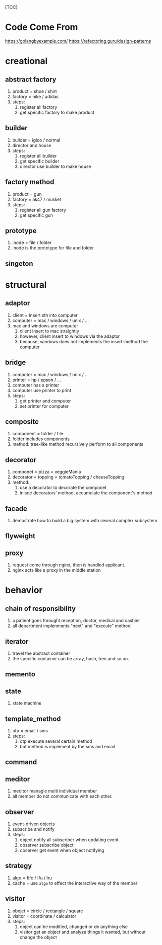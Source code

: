[TOC]
# Code Come From
https://golangbyexample.com/
https://refactoring.guru/design-patterns

# creational
## abstract factory
1. product = shoe / shirt
2. factory = nike / adidas
3. steps:
    1. register all factory
    2. get specific factory to make product

## builder
1. builder = igloo / normal
2. director and house
3. steps:
    1. register all builder
    2. get specific builder
    3. director use builder to make house

## factory method
1. product = gun
2. factory = ak47 / musket
3. steps:
    1. register all gun factory
    2. get specific gun

## prototype
1. inode = file / folder
2. inode is the prototype for file and folder

## singeton

# structural
## adaptor
1. client   = insert sth into computer
2. computer = mac / windows / unix / ...
3. mac and windows are computer
    1. client insert to mac straightly
    2. however, client insert to windows via the adaptor
    3. because, windows does not implements the insert-method the computer

## bridge
1. computer = mac / windows / unix / ...
2. printer  = hp / epson / ...
3. computer has a printer
4. computer use printer to print
5. steps:
    1. get printer and computer
    2. set printer for computer

## composite
1. component = folder / file
2. folder includes components
3. method: tree-like method recursively perform to all components

## decorator
1. componet = pizza = veggieMania
2. decorator = topping  = tomatoTopping / cheeseTopping
3. method:
    1. use a decorator to decorate the componet
    2. inisde decorators' method, accumulate the component's method

## facade
1. demostrate how to build a big system with several complex subsystem

## flyweight

## proxy
1. request come through nginx, then is handled applicant.
2. nginx acts like a proxy in the middle station

# behavior
## chain of responsibility
1. a patient goes throught reception, doctor, medical and cashier
2. all department implenments "next" and "execute" method

## iterator
1. travel the abstract container
2. the specific container can be array, hash, tree and so on.

## memento

## state
1. state machine

## template_method
1. otp = email / sms
2. steps:
    1. otp execute several certain method
    2. but method is implement by the sms and email

## command

## meditor
1. meditor managle multi individual member
2. all member do not communicate with each other.

## observer
1. event-driven objects
2. subscribe and notify
3. steps:
    1. object notify all subscriber when updating event
    2. observer subscribe object
    3. observer get event when object notifying

## strategy
1. algo = fifo / lfu / lru
2. cache = use `algo` to effect the interactive way of the member

## visitor
1. obejct = circle / rectangle / square
2. visitor = coordinate / calculator
3. steps:
    1. object can be modified, changed or do anything else
    2. visitor get an object and analyze things it wanted,
       but without change the object
